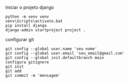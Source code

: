 Iniciar o projeto django

```
python -m venv venv
venv\Scripts\activate.bat
pip install django
django-admin startproject project .
```

configurar git

```
git config --global user.name 'seu nome'
git config --global user.email 'seu_email@gmail.com'
git config --global init.defaultbranch main
configura gitignore
git init
git add
git commit -m 'mensagem'
```
